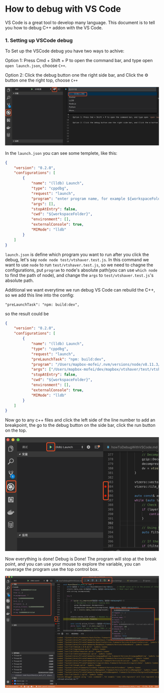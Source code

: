 # How to debug with VS Code

VS Code is a great tool to develop many language. This document is to tell you how to debug C++ addon with the VS Code.

### 1. Setting up VSCode debug

To Set up the VSCode debug you have two ways to achive:

Option 1: Press Cmd + Shift + P to open the command bar, and type open `open launch.json`, choose `C++`.

Option 2: Click the debug button one the right side bar, and Click the ⚙ button one the right top, choose `C++`

![howtodebug](./image/howtodebug1.png)

In the `launch.json` you can see some templete, like this:

```json
{
    "version": "0.2.0",
    "configurations": [
        {
            "name": "(lldb) Launch",
            "type": "cppdbg",
            "request": "launch",
            "program": "enter program name, for example ${workspaceFolder}/a.out",
            "args": [],
            "stopAtEntry": false,
            "cwd": "${workspaceFolder}",
            "environment": [],
            "externalConsole": true,
            "MIMode": "lldb"
        }
    ]
}
```

`launch.json` is define which program you want to run after you click the debug, let's say `node node test/vtshaver.test.js`. In this command we want to use `node` to run `test/vtshaver.test.js`, so we need to chagne the configurations, put `program` to node's absolute path(you can use `which node` to find the path of node), and change the `args` to `test/vtshaver.test.js`'s absolute path. 

Additional we want everytime we run debug VS Code can rebuild the C++, so we add this line into the config:

```
"preLaunchTask": "npm: build:dev",
```

so the result could be 


```json
{
    "version": "0.2.0",
    "configurations": [
        {
            "name": "(lldb) Launch",
            "type": "cppdbg",
            "request": "launch",
            "preLaunchTask": "npm: build:dev",
            "program": "/Users/mapbox-mofei/.nvm/versions/node/v8.11.3/bin/node",
            "args": ["/Users/mapbox-mofei/dev/mapbox/vtshaver/test/vtshaver.test.js"],
            "stopAtEntry": false,
            "cwd": "${workspaceFolder}",
            "environment": [],
            "externalConsole": true,
            "MIMode": "lldb"
        }
    ]
}
```

Now go to any c++ files and click the left side of the line number to add an breakpoint, the go to the debug button on the side bar, click the run button on the top. 

![howtodebug](./image/howtodebug2.png)

Now everything is done! Debug is Done! The program will stop at the break point, and you can use your mouse to explore the variable, you can naverage the program use the top control box. 

![howtodebug](./image/howtodebug3.png)
